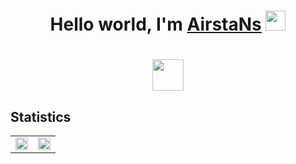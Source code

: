 <h1 align="center">Hello world, I'm <a href="https://github.com/AirstaNs" target="_blank">AirstaNs</a> 
<img src="https://github.com/blackcater/blackcater/raw/main/images/Hi.gif" height="32"/></h1>

<h1 align="center"></a> 
<img src="https://readme-typing-svg.herokuapp.com?duration=4000&color=0770FFFD&background=FFE747&center=%D0%B8%D1%81%D1%82%D0%B8%D0%BD%D0%BD%D1%8B%D0%B9&vCenter=%D0%B8%D1%81%D1%82%D0%B8%D0%BD%D0%BD%D1%8B%D0%B9&multiline=true&lines=Applied+Computer+Science+Student" height="50"/></h1>

## Statistics
<table height="100%" width="100%" style= "border-block:0 solid #ffffff;">
  <tr>
    <td>
<img  src="https://github-readme-stats.vercel.app/api?username=AirstaNs&show_icons=true&theme=dracula" style="width:100%; height:100%;"/>
</td>
 <td> <img src="https://github-readme-stats.vercel.app/api/top-langs/?username=AirstaNs&theme=dracula&" style="width:100%; height:100%;"/> </td>
  </tr>
 </table>

## Views

![Profile View Counter](https://komarev.com/ghpvc/?username=AirstaNs)

